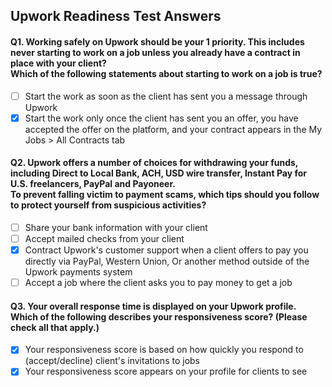 ## Upwork Readiness Test Answers

#### Q1. Working safely on Upwork should be your 1 priority. This includes never starting to work on a job unless you already have a contract in place with your client? <br />Which of the following statements about starting to work on a job is true?

- [ ] Start the work as soon as the client has sent you a message through Upwork
- [x] Start the work only once the client has sent you an offer, you have accepted the offer on the platform, and your contract appears in the My Jobs > All Contracts tab

#### Q2. Upwork offers a number of choices for withdrawing your funds, including Direct to Local Bank, ACH, USD wire transfer, Instant Pay for U.S. freelancers, PayPal and Payoneer. <br /> To prevent falling victim to payment scams, which tips should you follow to protect yourself from suspicious activities?

- [ ] Share your bank information with your client
- [ ] Accept mailed checks from your client
- [x] Contract Upwork's customer support when a client offers to pay you directly via PayPal, Western Union, Or another method outside of the Upwork payments system
- [ ] Accept a job where the client asks you to pay money to get a job

#### Q3. Your overall response time is displayed on your Upwork profile. Which of the following describes your responsiveness score? (Please check all that apply.)

- [x] Your responsiveness score is based on how quickly you respond to (accept/decline) client's invitations to jobs
- [x] Your responsiveness score appears on your profile for clients to see
